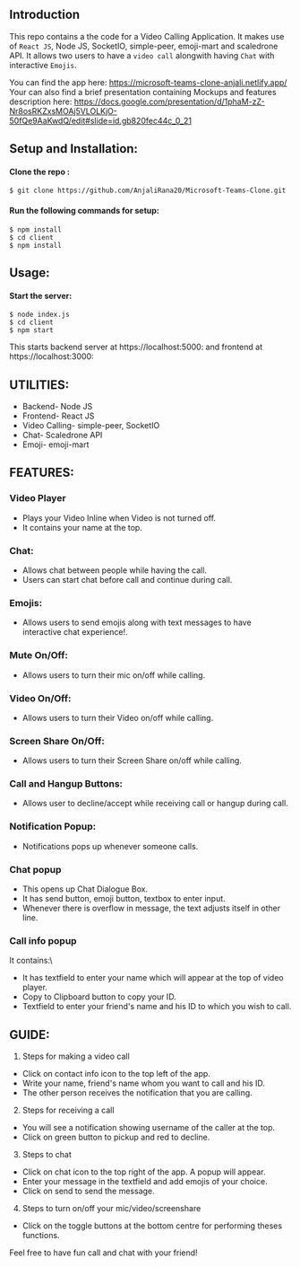 ## Introduction
This repo contains a the code for a Video Calling Application. It makes use of `React JS`, Node JS, SocketIO, simple-peer, emoji-mart and scaledrone API. It allows two users to have a `video call` alongwith having `Chat` with interactive `Emojis`.

You can find the app here:
https://microsoft-teams-clone-anjali.netlify.app/
Your can also find a brief presentation containing Mockups and features description here: https://docs.google.com/presentation/d/1phaM-zZ-Nr8osRKZxsMOAj5VLOLKjO-50fQe9AaKwdQ/edit#slide=id.gb820fec44c_0_21



## Setup and Installation:

#### Clone the repo :
    $ git clone https://github.com/AnjaliRana20/Microsoft-Teams-Clone.git

#### Run the following commands for setup:
    $ npm install
    $ cd client
    $ npm install


## Usage:

#### Start the server:
    $ node index.js
    $ cd client
    $ npm start

This starts backend server at https://localhost:5000: and frontend at https://localhost:3000:


## UTILITIES:

- Backend- Node JS
- Frontend- React JS
- Video Calling- simple-peer, SocketIO
- Chat- Scaledrone API
- Emoji- emoji-mart

## FEATURES: 

### Video Player
- Plays your Video Inline when Video is not turned off.
- It contains your name at the top.

### Chat: 
- Allows chat between people while having the call. 
- Users can start chat before call and continue during call.


### Emojis:
- Allows users to send emojis along with text messages to have interactive chat experience!.


### Mute On/Off:
- Allows users to turn their mic on/off while calling.


### Video On/Off:
- Allows users to turn their Video on/off while calling.


### Screen Share On/Off:
- Allows users to turn their Screen Share on/off while calling.


### Call and Hangup Buttons:
- Allows user to decline/accept while receiving call or hangup during call.


### Notification Popup:
- Notifications pops up whenever someone calls.

### Chat popup
- This opens up Chat Dialogue Box.
- It has send button, emoji button, textbox to enter input.
- Whenever there is overflow in message, the text adjusts itself in other line. 

### Call info popup
It contains:\
- It has textfield to enter your name which will appear at the top of video player.
- Copy to Clipboard button to copy your ID.
- Textfield to enter your friend's name and his ID to which you wish to call.


## GUIDE:

1. Steps for making a video call
- Click on contact info icon to the top left of the app.
- Write your name, friend's name whom you want to call and his ID.
- The other person receives the notification that you are calling.

2. Steps for receiving a call
- You will see a notification showing username of the caller at the top.
- Click on green button to pickup and red to decline.

3. Steps to chat
- Click on chat icon to the top right of the app. A popup will appear.
- Enter your message in the textfield and add emojis of your choice.
- Click on send to send the message.

4. Steps to turn on/off your mic/video/screenshare
- Click on the toggle buttons at the bottom centre for performing theses functions.



Feel free to have fun call and chat with your friend!